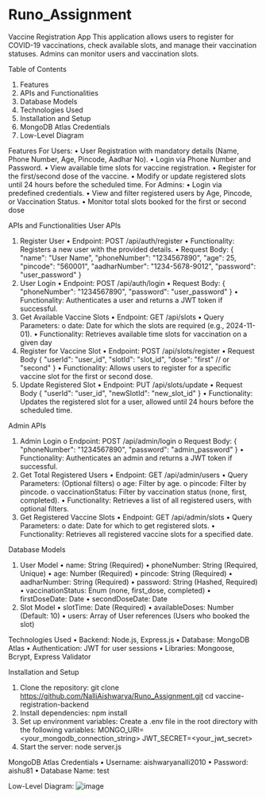 # Runo_Assignment
Vaccine Registration App
This application allows users to register for COVID-19 vaccinations, check available slots, and manage their vaccination statuses. Admins can monitor users and vaccination slots.

Table of Contents
1.	Features
2.	APIs and Functionalities
3.	Database Models
4.	Technologies Used
5.	Installation and Setup
6.	MongoDB Atlas Credentials
7.	Low-Level Diagram

   
Features
For Users:
•	User Registration with mandatory details (Name, Phone Number, Age, Pincode, Aadhar No).
•	Login via Phone Number and Password.
•	View available time slots for vaccine registration.
•	Register for the first/second dose of the vaccine.
•	Modify or update registered slots until 24 hours before the scheduled time.
For Admins:
•	Login via predefined credentials.
•	View and filter registered users by Age, Pincode, or Vaccination Status.
•	Monitor total slots booked for the first or second dose


APIs and Functionalities
User APIs
1.	Register User
•	Endpoint: POST /api/auth/register
•	Functionality: Registers a new user with the provided details.
•	Request Body:
{
  "name": "User Name",
  "phoneNumber": "1234567890",
  "age": 25,
  "pincode": "560001",
  "aadharNumber": "1234-5678-9012",
  "password": "user_password"
}
2.	User Login
•	Endpoint: POST /api/auth/login
•	Request Body:
{
  "phoneNumber": "1234567890",
  "password": "user_password"
}
•	Functionality: Authenticates a user and returns a JWT token if successful.
3.	Get Available Vaccine Slots
•	Endpoint: GET /api/slots
•	Query Parameters:
o	date: Date for which the slots are required (e.g., 2024-11-01).
•	Functionality: Retrieves available time slots for vaccination on a given day
4. Register for Vaccine Slot
•	Endpoint: POST /api/slots/register
•	Request Body
{
  "userId": "user_id",
  "slotId": "slot_id",
  "dose": "first"  // or "second"
}
•	Functionality: Allows users to register for a specific vaccine slot for the first or second dose.
 5. Update Registered Slot
•	Endpoint: PUT /api/slots/update
•	Request Body
{
  "userId": "user_id",
  "newSlotId": "new_slot_id"
}
•	Functionality: Updates the registered slot for a user, allowed until 24 hours before the scheduled time.




Admin APIs
1.	Admin Login
o	Endpoint: POST /api/admin/login
o	Request Body:
{
  "phoneNumber": "1234567890",
  "password": "admin_password"
}
•	Functionality: Authenticates an admin and returns a JWT token if successful.
2.	Get Total Registered Users
•	Endpoint: GET /api/admin/users
•	Query Parameters: (Optional filters)
o	age: Filter by age.
o	pincode: Filter by pincode.
o	vaccinationStatus: Filter by vaccination status (none, first, completed).
•	Functionality: Retrieves a list of all registered users, with optional filters.
3.	Get Registered Vaccine Slots
•	Endpoint: GET /api/admin/slots
•	Query Parameters:
o	date: Date for which to get registered slots.
•	Functionality: Retrieves all registered vaccine slots for a specified date.






Database Models
1.	User Model
•	name: String (Required)
•	phoneNumber: String (Required, Unique)
•	age: Number (Required)
•	pincode: String (Required)
•	aadharNumber: String (Required)
•	password: String (Hashed, Required)
•	vaccinationStatus: Enum (none, first_dose, completed)
•	firstDoseDate: Date
•	secondDoseDate: Date
2.	Slot Model
•	slotTime: Date (Required)
•	availableDoses: Number (Default: 10)
•	users: Array of User references (Users who booked the slot)

Technologies Used
•	Backend: Node.js, Express.js
•	Database: MongoDB Atlas
•	Authentication: JWT for user sessions
•	Libraries: Mongoose, Bcrypt, Express Validator


Installation and Setup
1.	Clone the repository: 
git clone https://github.com/NalliAishwarya/Runo_Assignment.git
cd vaccine-registration-backend
2.	Install dependencies:
npm install
3.	Set up environment variables: Create a .env file in the root directory with the following variables:
MONGO_URI=<your_mongodb_connection_string>
JWT_SECRET=<your_jwt_secret>
4.	Start the server:
node server.js

MongoDB Atlas Credentials
•	Username: aishwaryanalli2010
•	Password: aishu81
•	Database Name: test


Low-Level Diagram:
![image](https://github.com/user-attachments/assets/403bbc87-8671-443a-936f-fb60caa086ec)

